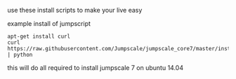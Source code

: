 use these install scripts to make your live easy

example install of jumpscript
```
apt-get install curl
curl https://raw.githubusercontent.com/Jumpscale/jumpscale_core7/master/install/web/install_base.py | python
```

this will do all required to install jumpscale 7 on ubuntu 14.04
